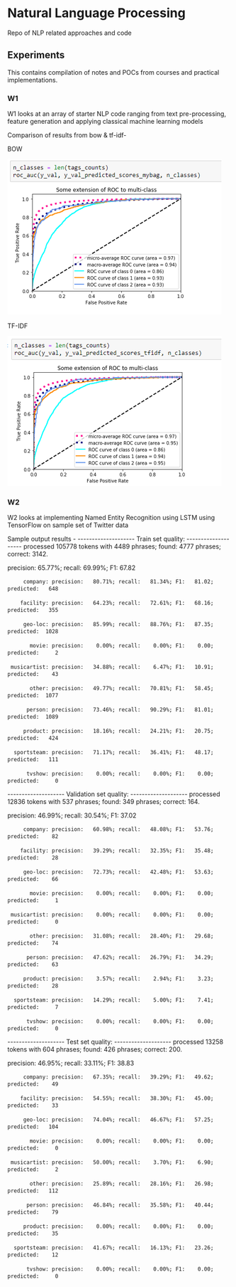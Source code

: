 # Natural Language Processing
Repo of NLP related approaches and code

## Experiments
This contains compilation of notes and POCs from courses and practical implementations. 

### W1
W1 looks at an array of starter NLP code ranging from text pre-processing, feature generation and applying classical machine learning models

Comparison of results from bow & tf-idf-

BOW

![alt text](https://github.com/nirvana1707/nlp/blob/main/experiments/w1/images/ROC_results_bow.PNG)

TF-IDF

![alt text](https://github.com/nirvana1707/nlp/blob/main/experiments/w1/images/ROC_results_tfidf.PNG)


### W2
W2 looks at implementing Named Entity Recognition using LSTM using TensorFlow on sample set of Twitter data

Sample output results -
-------------------- Train set quality: --------------------
processed 105778 tokens with 4489 phrases; found: 4777 phrases; correct: 3142.

precision:  65.77%; recall:  69.99%; F1:  67.82

	     company: precision:   80.71%; recall:   81.34%; F1:   81.02; predicted:   648

	    facility: precision:   64.23%; recall:   72.61%; F1:   68.16; predicted:   355

	     geo-loc: precision:   85.99%; recall:   88.76%; F1:   87.35; predicted:  1028

	       movie: precision:    0.00%; recall:    0.00%; F1:    0.00; predicted:     2

	 musicartist: precision:   34.88%; recall:    6.47%; F1:   10.91; predicted:    43

	       other: precision:   49.77%; recall:   70.81%; F1:   58.45; predicted:  1077

	      person: precision:   73.46%; recall:   90.29%; F1:   81.01; predicted:  1089

	     product: precision:   18.16%; recall:   24.21%; F1:   20.75; predicted:   424

	  sportsteam: precision:   71.17%; recall:   36.41%; F1:   48.17; predicted:   111

	      tvshow: precision:    0.00%; recall:    0.00%; F1:    0.00; predicted:     0

-------------------- Validation set quality: --------------------
processed 12836 tokens with 537 phrases; found: 349 phrases; correct: 164.

precision:  46.99%; recall:  30.54%; F1:  37.02

	     company: precision:   60.98%; recall:   48.08%; F1:   53.76; predicted:    82

	    facility: precision:   39.29%; recall:   32.35%; F1:   35.48; predicted:    28

	     geo-loc: precision:   72.73%; recall:   42.48%; F1:   53.63; predicted:    66

	       movie: precision:    0.00%; recall:    0.00%; F1:    0.00; predicted:     1

	 musicartist: precision:    0.00%; recall:    0.00%; F1:    0.00; predicted:     0

	       other: precision:   31.08%; recall:   28.40%; F1:   29.68; predicted:    74

	      person: precision:   47.62%; recall:   26.79%; F1:   34.29; predicted:    63

	     product: precision:    3.57%; recall:    2.94%; F1:    3.23; predicted:    28

	  sportsteam: precision:   14.29%; recall:    5.00%; F1:    7.41; predicted:     7

	      tvshow: precision:    0.00%; recall:    0.00%; F1:    0.00; predicted:     0

-------------------- Test set quality: --------------------
processed 13258 tokens with 604 phrases; found: 426 phrases; correct: 200.

precision:  46.95%; recall:  33.11%; F1:  38.83

	     company: precision:   67.35%; recall:   39.29%; F1:   49.62; predicted:    49

	    facility: precision:   54.55%; recall:   38.30%; F1:   45.00; predicted:    33

	     geo-loc: precision:   74.04%; recall:   46.67%; F1:   57.25; predicted:   104

	       movie: precision:    0.00%; recall:    0.00%; F1:    0.00; predicted:     0

	 musicartist: precision:   50.00%; recall:    3.70%; F1:    6.90; predicted:     2

	       other: precision:   25.89%; recall:   28.16%; F1:   26.98; predicted:   112

	      person: precision:   46.84%; recall:   35.58%; F1:   40.44; predicted:    79

	     product: precision:    0.00%; recall:    0.00%; F1:    0.00; predicted:    35

	  sportsteam: precision:   41.67%; recall:   16.13%; F1:   23.26; predicted:    12

	      tvshow: precision:    0.00%; recall:    0.00%; F1:    0.00; predicted:     0

